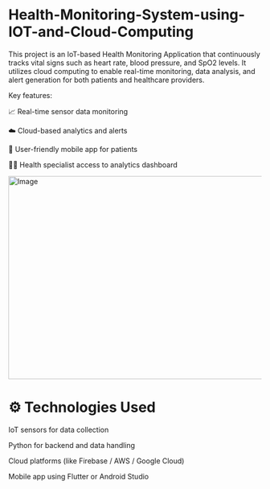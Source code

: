 # Health-Monitoring-System-using-IOT-and-Cloud-Computing


This project is an IoT-based Health Monitoring Application that continuously tracks vital signs such as heart rate, blood pressure, and SpO2 levels. It utilizes cloud computing to enable real-time monitoring, data analysis, and alert generation for both patients and healthcare providers.

Key features:

📈 Real-time sensor data monitoring

☁️ Cloud-based analytics and alerts

📱 User-friendly mobile app for patients

🧑‍⚕️ Health specialist access to analytics dashboard

<img width="602" height="404" alt="Image" src="https://github.com/user-attachments/assets/ce08fb4e-11fd-4913-8edc-107f3f1c5ee6" />

# ⚙️ Technologies Used
IoT sensors for data collection

Python for backend and data handling

Cloud platforms (like Firebase / AWS / Google Cloud)

Mobile app using Flutter or Android Studio
